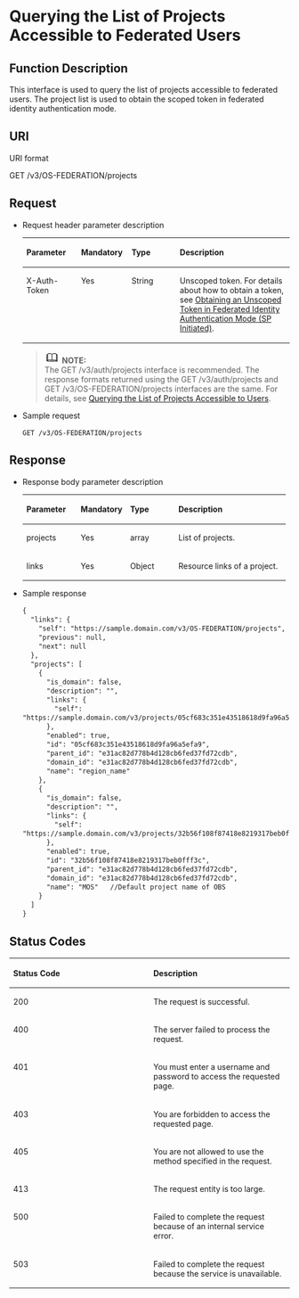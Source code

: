 # Querying the List of Projects Accessible to Federated Users<a name="en-us_topic_0057845595"></a>

## Function Description<a name="section5828421916512"></a>

This interface is used to query the list of projects accessible to federated users. The project list is used to obtain the scoped token in federated identity authentication mode.

## URI<a name="section826961192054"></a>

URI format

GET /v3/OS-FEDERATION/projects

## Request<a name="section4822038116512"></a>

-   Request header parameter description

    <a name="table1353674916512"></a>
    <table><thead align="left"><tr id="row2490362916512"><th class="cellrowborder" valign="top" width="20.44%" id="mcps1.1.5.1.1"><p id="p392808116512"><a name="p392808116512"></a><a name="p392808116512"></a><strong id="a6f95694edbbb43d8a152536754b86c82"><a name="a6f95694edbbb43d8a152536754b86c82"></a><a name="a6f95694edbbb43d8a152536754b86c82"></a>Parameter</strong></p>
    </th>
    <th class="cellrowborder" valign="top" width="18.9%" id="mcps1.1.5.1.2"><p id="p4973910816512"><a name="p4973910816512"></a><a name="p4973910816512"></a><strong id="a105e6ed8c3de4c5a9dde97ae5a71071e_1"><a name="a105e6ed8c3de4c5a9dde97ae5a71071e_1"></a><a name="a105e6ed8c3de4c5a9dde97ae5a71071e_1"></a>Mandatory</strong></p>
    </th>
    <th class="cellrowborder" valign="top" width="18.09%" id="mcps1.1.5.1.3"><p id="p233598516512"><a name="p233598516512"></a><a name="p233598516512"></a><strong id="a703d34a49a2f4162bc1a1a439f655f95_1"><a name="a703d34a49a2f4162bc1a1a439f655f95_1"></a><a name="a703d34a49a2f4162bc1a1a439f655f95_1"></a>Type</strong></p>
    </th>
    <th class="cellrowborder" valign="top" width="42.57%" id="mcps1.1.5.1.4"><p id="p5499708616512"><a name="p5499708616512"></a><a name="p5499708616512"></a><strong id="a76acf34e8e7b48948763ec1b460ad92f"><a name="a76acf34e8e7b48948763ec1b460ad92f"></a><a name="a76acf34e8e7b48948763ec1b460ad92f"></a>Description</strong></p>
    </th>
    </tr>
    </thead>
    <tbody><tr id="row2557896316512"><td class="cellrowborder" valign="top" width="20.44%" headers="mcps1.1.5.1.1 "><p id="p5863013716512"><a name="p5863013716512"></a><a name="p5863013716512"></a>X-Auth-Token</p>
    </td>
    <td class="cellrowborder" valign="top" width="18.9%" headers="mcps1.1.5.1.2 "><p id="p5142066316512"><a name="p5142066316512"></a><a name="p5142066316512"></a>Yes</p>
    </td>
    <td class="cellrowborder" valign="top" width="18.09%" headers="mcps1.1.5.1.3 "><p id="p432421416512"><a name="p432421416512"></a><a name="p432421416512"></a>String</p>
    </td>
    <td class="cellrowborder" valign="top" width="42.57%" headers="mcps1.1.5.1.4 "><p id="p1471708616512"><a name="p1471708616512"></a><a name="p1471708616512"></a>Unscoped token. For details about how to obtain a token, see <a href="obtaining-an-unscoped-token-in-federated-identity-authentication-mode-(sp-initiated).md">Obtaining an Unscoped Token in Federated Identity Authentication Mode (SP Initiated)</a>.</p>
    </td>
    </tr>
    </tbody>
    </table>

    >![](public_sys-resources/icon-note.gif) **NOTE:**   
    >The GET /v3/auth/projects interface is recommended. The response formats returned using the GET /v3/auth/projects and GET /v3/OS-FEDERATION/projects interfaces are the same. For details, see  [Querying the List of Projects Accessible to Users](querying-the-list-of-projects-accessible-to-users.md).  


-   Sample request

    ```
    GET /v3/OS-FEDERATION/projects
    ```


## Response<a name="section6050485516512"></a>

-   Response body parameter description

    <a name="table13331867193912"></a>
    <table><thead align="left"><tr id="row24511618193912"><th class="cellrowborder" valign="top" width="20.62%" id="mcps1.1.5.1.1"><p id="p57442782193912"><a name="p57442782193912"></a><a name="p57442782193912"></a><strong id="b28097194105329"><a name="b28097194105329"></a><a name="b28097194105329"></a>Parameter</strong></p>
    </th>
    <th class="cellrowborder" valign="top" width="18.759999999999998%" id="mcps1.1.5.1.2"><p id="p22353756193912"><a name="p22353756193912"></a><a name="p22353756193912"></a><strong id="a105e6ed8c3de4c5a9dde97ae5a71071e_3"><a name="a105e6ed8c3de4c5a9dde97ae5a71071e_3"></a><a name="a105e6ed8c3de4c5a9dde97ae5a71071e_3"></a>Mandatory</strong></p>
    </th>
    <th class="cellrowborder" valign="top" width="18.360000000000003%" id="mcps1.1.5.1.3"><p id="p65823815193912"><a name="p65823815193912"></a><a name="p65823815193912"></a><strong id="a703d34a49a2f4162bc1a1a439f655f95_3"><a name="a703d34a49a2f4162bc1a1a439f655f95_3"></a><a name="a703d34a49a2f4162bc1a1a439f655f95_3"></a>Type</strong></p>
    </th>
    <th class="cellrowborder" valign="top" width="42.26%" id="mcps1.1.5.1.4"><p id="p30128774193912"><a name="p30128774193912"></a><a name="p30128774193912"></a><strong id="b28042497105329"><a name="b28042497105329"></a><a name="b28042497105329"></a>Description</strong></p>
    </th>
    </tr>
    </thead>
    <tbody><tr id="row6434223193912"><td class="cellrowborder" valign="top" width="20.62%" headers="mcps1.1.5.1.1 "><p id="p39284002193912"><a name="p39284002193912"></a><a name="p39284002193912"></a>projects</p>
    </td>
    <td class="cellrowborder" valign="top" width="18.759999999999998%" headers="mcps1.1.5.1.2 "><p id="p27887566193912"><a name="p27887566193912"></a><a name="p27887566193912"></a>Yes</p>
    </td>
    <td class="cellrowborder" valign="top" width="18.360000000000003%" headers="mcps1.1.5.1.3 "><p id="p44300399193912"><a name="p44300399193912"></a><a name="p44300399193912"></a>array</p>
    </td>
    <td class="cellrowborder" valign="top" width="42.26%" headers="mcps1.1.5.1.4 "><p id="p31562605193912"><a name="p31562605193912"></a><a name="p31562605193912"></a>List of projects.</p>
    </td>
    </tr>
    <tr id="row28187440193912"><td class="cellrowborder" valign="top" width="20.62%" headers="mcps1.1.5.1.1 "><p id="p57908014193912"><a name="p57908014193912"></a><a name="p57908014193912"></a>links</p>
    </td>
    <td class="cellrowborder" valign="top" width="18.759999999999998%" headers="mcps1.1.5.1.2 "><p id="p60037521193912"><a name="p60037521193912"></a><a name="p60037521193912"></a>Yes</p>
    </td>
    <td class="cellrowborder" valign="top" width="18.360000000000003%" headers="mcps1.1.5.1.3 "><p id="p31201070193912"><a name="p31201070193912"></a><a name="p31201070193912"></a>Object</p>
    </td>
    <td class="cellrowborder" valign="top" width="42.26%" headers="mcps1.1.5.1.4 "><p id="p44258731193912"><a name="p44258731193912"></a><a name="p44258731193912"></a>Resource links of a project.</p>
    </td>
    </tr>
    </tbody>
    </table>

-   Sample response

    ```
    {
      "links": {
        "self": "https://sample.domain.com/v3/OS-FEDERATION/projects",
        "previous": null,
        "next": null
      },
      "projects": [
        {
          "is_domain": false,
          "description": "",
          "links": {
            "self": "https://sample.domain.com/v3/projects/05cf683c351e43518618d9fa96a5efa9"
          },
          "enabled": true,
          "id": "05cf683c351e43518618d9fa96a5efa9",
          "parent_id": "e31ac82d778b4d128cb6fed37fd72cdb",
          "domain_id": "e31ac82d778b4d128cb6fed37fd72cdb",
          "name": "region_name"
        },
        {
          "is_domain": false,
          "description": "",
          "links": {
            "self": "https://sample.domain.com/v3/projects/32b56f108f87418e8219317beb0fff3c"
          },
          "enabled": true,
          "id": "32b56f108f87418e8219317beb0fff3c",
          "parent_id": "e31ac82d778b4d128cb6fed37fd72cdb",
          "domain_id": "e31ac82d778b4d128cb6fed37fd72cdb",
          "name": "MOS"   //Default project name of OBS
        }
      ]
    }
    ```


## Status Codes<a name="section3776874116512"></a>

<a name="table3936921516512"></a>
<table><thead align="left"><tr id="row6177659016512"><th class="cellrowborder" valign="top" width="50%" id="mcps1.1.3.1.1"><p id="p3784787616512"><a name="p3784787616512"></a><a name="p3784787616512"></a><strong id="b37151362163018"><a name="b37151362163018"></a><a name="b37151362163018"></a>Status Code</strong></p>
</th>
<th class="cellrowborder" valign="top" width="50%" id="mcps1.1.3.1.2"><p id="p4577915216512"><a name="p4577915216512"></a><a name="p4577915216512"></a><strong id="b38470707163018"><a name="b38470707163018"></a><a name="b38470707163018"></a>Description</strong></p>
</th>
</tr>
</thead>
<tbody><tr id="row1712379916512"><td class="cellrowborder" valign="top" width="50%" headers="mcps1.1.3.1.1 "><p id="p4485049916512"><a name="p4485049916512"></a><a name="p4485049916512"></a>200</p>
</td>
<td class="cellrowborder" valign="top" width="50%" headers="mcps1.1.3.1.2 "><p id="p901183616512"><a name="p901183616512"></a><a name="p901183616512"></a>The request is successful.</p>
</td>
</tr>
<tr id="row1399766516512"><td class="cellrowborder" valign="top" width="50%" headers="mcps1.1.3.1.1 "><p id="p6006904716512"><a name="p6006904716512"></a><a name="p6006904716512"></a>400</p>
</td>
<td class="cellrowborder" valign="top" width="50%" headers="mcps1.1.3.1.2 "><p id="p3375463816512"><a name="p3375463816512"></a><a name="p3375463816512"></a>The server failed to process the request.</p>
</td>
</tr>
<tr id="row3535628916512"><td class="cellrowborder" valign="top" width="50%" headers="mcps1.1.3.1.1 "><p id="p4528716416512"><a name="p4528716416512"></a><a name="p4528716416512"></a>401</p>
</td>
<td class="cellrowborder" valign="top" width="50%" headers="mcps1.1.3.1.2 "><p id="p4438164316512"><a name="p4438164316512"></a><a name="p4438164316512"></a>You must enter a username and password to access the requested page.</p>
</td>
</tr>
<tr id="row6389047016512"><td class="cellrowborder" valign="top" width="50%" headers="mcps1.1.3.1.1 "><p id="p774555116512"><a name="p774555116512"></a><a name="p774555116512"></a>403</p>
</td>
<td class="cellrowborder" valign="top" width="50%" headers="mcps1.1.3.1.2 "><p id="p2340985616512"><a name="p2340985616512"></a><a name="p2340985616512"></a>You are forbidden to access the requested page.</p>
</td>
</tr>
<tr id="row936211516512"><td class="cellrowborder" valign="top" width="50%" headers="mcps1.1.3.1.1 "><p id="p2013387616512"><a name="p2013387616512"></a><a name="p2013387616512"></a>405</p>
</td>
<td class="cellrowborder" valign="top" width="50%" headers="mcps1.1.3.1.2 "><p id="p2023129816512"><a name="p2023129816512"></a><a name="p2023129816512"></a>You are not allowed to use the method specified in the request.</p>
</td>
</tr>
<tr id="row4786395916512"><td class="cellrowborder" valign="top" width="50%" headers="mcps1.1.3.1.1 "><p id="p5177548316512"><a name="p5177548316512"></a><a name="p5177548316512"></a>413</p>
</td>
<td class="cellrowborder" valign="top" width="50%" headers="mcps1.1.3.1.2 "><p id="p3306455816512"><a name="p3306455816512"></a><a name="p3306455816512"></a>The request entity is too large.</p>
</td>
</tr>
<tr id="row2914557416512"><td class="cellrowborder" valign="top" width="50%" headers="mcps1.1.3.1.1 "><p id="p1198130216512"><a name="p1198130216512"></a><a name="p1198130216512"></a>500</p>
</td>
<td class="cellrowborder" valign="top" width="50%" headers="mcps1.1.3.1.2 "><p id="p3096138616512"><a name="p3096138616512"></a><a name="p3096138616512"></a>Failed to complete the request because of an internal service error.</p>
</td>
</tr>
<tr id="row1021702116512"><td class="cellrowborder" valign="top" width="50%" headers="mcps1.1.3.1.1 "><p id="p2227238716512"><a name="p2227238716512"></a><a name="p2227238716512"></a>503</p>
</td>
<td class="cellrowborder" valign="top" width="50%" headers="mcps1.1.3.1.2 "><p id="p5923292916512"><a name="p5923292916512"></a><a name="p5923292916512"></a>Failed to complete the request because the service is unavailable.</p>
</td>
</tr>
</tbody>
</table>

